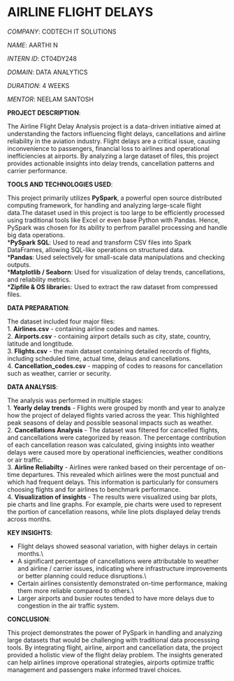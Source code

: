 # AIRLINE FLIGHT DELAYS

_COMPANY_: CODTECH IT SOLUTIONS

_NAME_: AARTHI N

_INTERN ID_: CT04DY248

_DOMAIN_: DATA ANALYTICS

_DURATION_: 4 WEEKS

_MENTOR_: NEELAM SANTOSH

**PROJECT DESCRIPTION**:

The Airline Flight Delay Analysis project is a data-driven initiative aimed at understanding the factors influencing flight delays, cancellations and airline reliability in the aviation industry. Flight delays are a critical issue, causing inconvenience to passengers, financial loss to airlines and operational inefficiencies at airports. By analyzing a large dataset of files, this project provides actionable insights into delay trends, cancellation patterns and carrier performance.
         
**TOOLS AND TECHNOLOGIES USED**:

This project primarily utilizes **PySpark**, a powerful open source distributed computing framework, for handling and analyzing large-scale flight data.The dataset used in this project is too large to be efficiently processed using traditional tools like Excel or even base Python with Pandas. Hence, PySpark was chosen for its ability to perfrom parallel processing and handle big data operations.\
     ***PySpark SQL**: Used to read and transform CSV files into Spark DataFrames, allowing SQL-like operations on structured data.\
     ***Pandas**: Used selectively for small-scale data manipulations and checking outputs.\
     ***Matplotlib / Seaborn**: Used for visualization of delay trends, cancellations, and reliability metrics.\
     ***Zipfile & OS librarie**s: Used to extract the raw dataset from compressed files.

**DATA PREPARATION**:

The dataset included four major files:\
          1. **Airlines.csv** - containing airline codes and names.\
          2. **Airports.csv** - containing airport details such as city, state, country, latitude and longtitude.\
          3. **Flights.csv** - the main dataset containing detailed records of flights, including scheduled time, actual time, delaus and cancellations.\
          4. **Cancellation_codes.csv** - mapping of codes to reasons for cancellation such as weather, carrier or security.

**DATA ANALYSIS**:

The analysis was performed in multiple stages:\
          1. **Yearly delay trends** - Flights were grouped by month and year to analyze how the project of delayed flights varied across the year. This highlighted peak seasons of delay and possible seasonal impacts such as weather.\
          2. **Cancellations Analysis** - The dataset was filtered for cancelled flights, and cancellations were categorized by reason. The percentage contribution of each cancellation reason was calculated, giving insights into weather delays were caused more by operational inefficiencies, weather conditions or air traffic.\
          3. **Airline Reliabilty** - Airlines were ranked based on their percentage of on-time departures. This revealed which airlines were the most punctual and which had frequent delays. This information is particularly for consumers choosing flights and for airlines to benchmark performance.\
          4. **Visualization of insights** - The results were visualized using bar plots, pie charts and line graphs. For example, pie charts were used to represent the portion of cancellation reasons, while line plots displayed delay trends across months.

**KEY INSIGHTS**:

* Flight delays showed seasonal variation, with higher delays in certain months.\
* A significant percentage of cancellations were attributable to weather and airline / carrier issues, indicating where infrastructure improvements or better planning could reduce disruptions.\
* Certain airlines consistently demonstrated on-time performance, making them more reliable compared to others.\
* Larger airports and busier routes tended to have more delays due to congestion in the air traffic system.

**CONCLUSION**:

This project demonstrates the power of PySpark in handling and analyzing large datasets that would be challenging with traditional data processsing tools. By integrating flight, airline, airport and cancellation data, the project provided a holistic view of the flight delay problem. The insights generated can help airlines improve operational strategies, airports optimize traffic management and passengers make informed travel choices.
     
